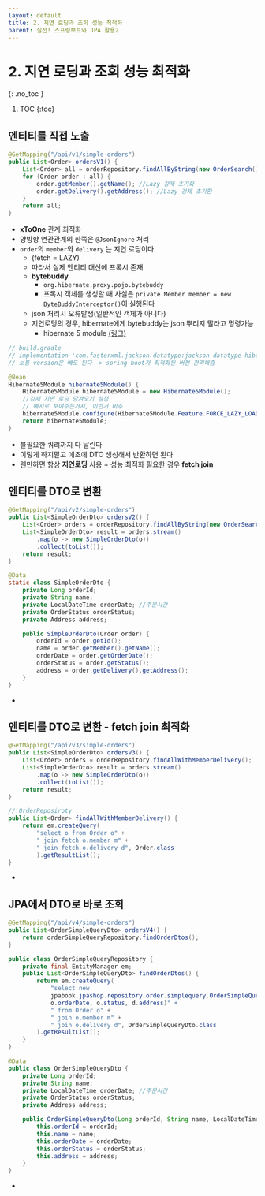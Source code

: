 ```yaml
---
layout: default
title: 2. 지연 로딩과 조회 성능 최적화
parent: 실전! 스프링부트와 JPA 활용2
---
```


# 2. 지연 로딩과 조회 성능 최적화
{: .no_toc }

1. TOC
{:toc}

## 엔티티를 직접 노출

```java
@GetMapping("/api/v1/simple-orders")
public List<Order> ordersV1() {
    List<Order> all = orderRepository.findAllByString(new OrderSearch());
    for (Order order : all) {
        order.getMember().getName(); //Lazy 강제 초기화
        order.getDelivery().getAddress(); //Lazy 강제 초기환
    }
    return all;
}
```

- **xToOne** 관계 최적화
- 양방향 연관관계의 한쪽은 `@JsonIgnore` 처리
- `order`의 `member`와 `delivery` 는 지연 로딩이다.
  - (fetch = LAZY)
  - 따라서 실제 엔티티 대신에 프록시 존재
  - **bytebuddy**
    - `org.hibernate.proxy.pojo.bytebuddy`
    - 프록시 객체를 생성할 때 사실은 `private Member member = new ByteBuddyInterceptor()`이 실행된다
  - json 처리시 오류발생(일반적인 객체가 아니다)
  - 지연로딩의 경우, hibernate에게 bytebuddy는 json 뿌리지 말라고 명령가능
    - hibernate 5 module [(링크)](https://mvnrepository.com/artifact/com.fasterxml.jackson.datatype/jackson-datatype-hibernate5)

```java
// build.gradle
// implementation 'com.fasterxml.jackson.datatype:jackson-datatype-hibernate5'
// 보통 version은 빼도 된다 -> spring boot가 최적화된 버전 관리해줌

@Bean
Hibernate5Module hibernate5Module() {
    Hibernate5Module hibernate5Module = new Hibernate5Module();
    //강제 지연 로딩 당겨오기 설정
    // 예시로 보여주는거지, 이런거 비추
    hibernate5Module.configure(Hibernate5Module.Feature.FORCE_LAZY_LOADING, true);
    return hibernate5Module;
}
```

- 불필요한 쿼리까지 다 날린다
- 이렇게 하지말고 애초에 DTO 생성해서 반환하면 된다
- 웬만하면 항상 **지연로딩** 사용 + 성능 최적화 필요한 경우 **fetch join**

## 엔티티를 DTO로 변환

```java
@GetMapping("/api/v2/simple-orders")
public List<SimpleOrderDto> ordersV2() {
    List<Order> orders = orderRepository.findAllByString(new OrderSearch());
    List<SimpleOrderDto> result = orders.stream()
        .map(o -> new SimpleOrderDto(o))
        .collect(toList());
    return result;
}
```

```java
@Data
static class SimpleOrderDto {
    private Long orderId;
    private String name;
    private LocalDateTime orderDate; //주문시간
    private OrderStatus orderStatus;
    private Address address;

    public SimpleOrderDto(Order order) {
        orderId = order.getId();
        name = order.getMember().getName();
        orderDate = order.getOrderDate();
        orderStatus = order.getStatus();
        address = order.getDelivery().getAddress();
    }
}
```

- 


## 엔티티를 DTO로 변환 - fetch join 최적화

```java
@GetMapping("/api/v3/simple-orders")
public List<SimpleOrderDto> ordersV3() {
    List<Order> orders = orderRepository.findAllWithMemberDelivery();
    List<SimpleOrderDto> result = orders.stream()
        .map(o -> new SimpleOrderDto(o))
        .collect(toList());
    return result;
}
```

```java
// OrderReposiroty
public List<Order> findAllWithMemberDelivery() {
    return em.createQuery(
        "select o from Order o" +
        " join fetch o.member m" +
        " join fetch o.delivery d", Order.class
        ).getResultList();
}
```

- 


## JPA에서 DTO로 바로 조회

```java
@GetMapping("/api/v4/simple-orders")
public List<OrderSimpleQueryDto> ordersV4() {
    return orderSimpleQueryRepository.findOrderDtos();
}
```

```java
public class OrderSimpleQueryRepository {
    private final EntityManager em;
    public List<OrderSimpleQueryDto> findOrderDtos() {
        return em.createQuery(
            "select new
            jpabook.jpashop.repository.order.simplequery.OrderSimpleQueryDto(o.id, m.name,
            o.orderDate, o.status, d.address)" +
            " from Order o" +
            " join o.member m" +
            " join o.delivery d", OrderSimpleQueryDto.class
        ).getResultList();
    }
}
```

```java
@Data
public class OrderSimpleQueryDto {
    private Long orderId;
    private String name;
    private LocalDateTime orderDate; //주문시간
    private OrderStatus orderStatus;
    private Address address;

    public OrderSimpleQueryDto(Long orderId, String name, LocalDateTime orderDate, OrderStatus orderStatus, Address address) {
        this.orderId = orderId;
        this.name = name;
        this.orderDate = orderDate;
        this.orderStatus = orderStatus;
        this.address = address;
    }
}
```


- 

